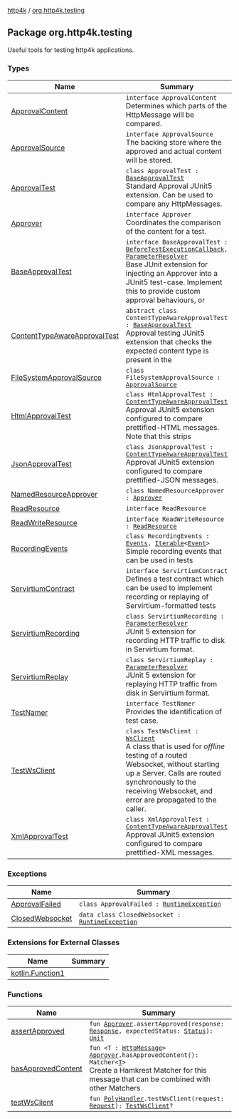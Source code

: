 [http4k](../index.md) / [org.http4k.testing](./index.md)

## Package org.http4k.testing

Useful tools for testing http4k applications.

### Types

| Name | Summary |
|---|---|
| [ApprovalContent](-approval-content/index.md) | `interface ApprovalContent`<br>Determines which parts of the HttpMessage will be compared. |
| [ApprovalSource](-approval-source/index.md) | `interface ApprovalSource`<br>The backing store where the approved and actual content will be stored. |
| [ApprovalTest](-approval-test/index.md) | `class ApprovalTest : `[`BaseApprovalTest`](-base-approval-test/index.md)<br>Standard Approval JUnit5 extension. Can be used to compare any HttpMessages. |
| [Approver](-approver/index.md) | `interface Approver`<br>Coordinates the comparison of the content for a test. |
| [BaseApprovalTest](-base-approval-test/index.md) | `interface BaseApprovalTest : `[`BeforeTestExecutionCallback`](https://junit.org/junit5/docs/5.5.2/api/org/junit/jupiter/api/extension/BeforeTestExecutionCallback.html)`, `[`ParameterResolver`](https://junit.org/junit5/docs/5.5.2/api/org/junit/jupiter/api/extension/ParameterResolver.html)<br>Base JUnit extension for injecting an Approver into a JUnit5 test-case. Implement this to provide custom approval behaviours, or |
| [ContentTypeAwareApprovalTest](-content-type-aware-approval-test/index.md) | `abstract class ContentTypeAwareApprovalTest : `[`BaseApprovalTest`](-base-approval-test/index.md)<br>Approval testing JUnit5 extension that checks the expected content type is present in the |
| [FileSystemApprovalSource](-file-system-approval-source/index.md) | `class FileSystemApprovalSource : `[`ApprovalSource`](-approval-source/index.md) |
| [HtmlApprovalTest](-html-approval-test/index.md) | `class HtmlApprovalTest : `[`ContentTypeAwareApprovalTest`](-content-type-aware-approval-test/index.md)<br>Approval JUnit5 extension configured to compare prettified-HTML messages. Note that this strips |
| [JsonApprovalTest](-json-approval-test/index.md) | `class JsonApprovalTest : `[`ContentTypeAwareApprovalTest`](-content-type-aware-approval-test/index.md)<br>Approval JUnit5 extension configured to compare prettified-JSON messages. |
| [NamedResourceApprover](-named-resource-approver/index.md) | `class NamedResourceApprover : `[`Approver`](-approver/index.md) |
| [ReadResource](-read-resource/index.md) | `interface ReadResource` |
| [ReadWriteResource](-read-write-resource/index.md) | `interface ReadWriteResource : `[`ReadResource`](-read-resource/index.md) |
| [RecordingEvents](-recording-events/index.md) | `class RecordingEvents : `[`Events`](../org.http4k.events/-events.md)`, `[`Iterable`](https://kotlinlang.org/api/latest/jvm/stdlib/kotlin.collections/-iterable/index.html)`<`[`Event`](../org.http4k.events/-event/index.md)`>`<br>Simple recording events that can be used in tests |
| [ServirtiumContract](-servirtium-contract/index.md) | `interface ServirtiumContract`<br>Defines a test contract which can be used to implement recording or replaying of Servirtium-formatted tests |
| [ServirtiumRecording](-servirtium-recording/index.md) | `class ServirtiumRecording : `[`ParameterResolver`](https://junit.org/junit5/docs/5.5.2/api/org/junit/jupiter/api/extension/ParameterResolver.html)<br>JUnit 5 extension for recording HTTP traffic to disk in Servirtium format. |
| [ServirtiumReplay](-servirtium-replay/index.md) | `class ServirtiumReplay : `[`ParameterResolver`](https://junit.org/junit5/docs/5.5.2/api/org/junit/jupiter/api/extension/ParameterResolver.html)<br>JUnit 5 extension for replaying HTTP traffic from disk in Servirtium format. |
| [TestNamer](-test-namer/index.md) | `interface TestNamer`<br>Provides the identification of test case. |
| [TestWsClient](-test-ws-client/index.md) | `class TestWsClient : `[`WsClient`](../org.http4k.websocket/-ws-client/index.md)<br>A class that is used for *offline* testing of a routed Websocket, without starting up a Server. Calls are routed synchronously to the receiving Websocket, and error are propagated to the caller. |
| [XmlApprovalTest](-xml-approval-test/index.md) | `class XmlApprovalTest : `[`ContentTypeAwareApprovalTest`](-content-type-aware-approval-test/index.md)<br>Approval JUnit5 extension configured to compare prettified-XML messages. |

### Exceptions

| Name | Summary |
|---|---|
| [ApprovalFailed](-approval-failed/index.md) | `class ApprovalFailed : `[`RuntimeException`](https://kotlinlang.org/api/latest/jvm/stdlib/kotlin/-runtime-exception/index.html) |
| [ClosedWebsocket](-closed-websocket/index.md) | `data class ClosedWebsocket : `[`RuntimeException`](https://kotlinlang.org/api/latest/jvm/stdlib/kotlin/-runtime-exception/index.html) |

### Extensions for External Classes

| Name | Summary |
|---|---|
| [kotlin.Function1](kotlin.-function1/index.md) |  |

### Functions

| Name | Summary |
|---|---|
| [assertApproved](assert-approved.md) | `fun `[`Approver`](-approver/index.md)`.assertApproved(response: `[`Response`](../org.http4k.core/-response/index.md)`, expectedStatus: `[`Status`](../org.http4k.core/-status/index.md)`): `[`Unit`](https://kotlinlang.org/api/latest/jvm/stdlib/kotlin/-unit/index.html) |
| [hasApprovedContent](has-approved-content.md) | `fun <T : `[`HttpMessage`](../org.http4k.core/-http-message/index.md)`> `[`Approver`](-approver/index.md)`.hasApprovedContent(): Matcher<`[`T`](has-approved-content.md#T)`>`<br>Create a Hamkrest Matcher for this message that can be combined with other Matchers |
| [testWsClient](test-ws-client.md) | `fun `[`PolyHandler`](../org.http4k.websocket/-poly-handler/index.md)`.testWsClient(request: `[`Request`](../org.http4k.core/-request/index.md)`): `[`TestWsClient`](-test-ws-client/index.md)`?` |
